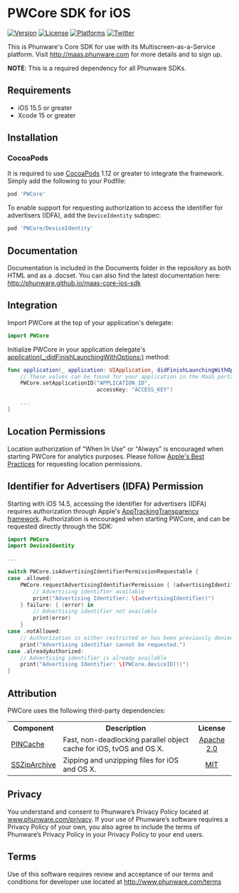 PWCore SDK for iOS
================
[![Version](https://img.shields.io/cocoapods/v/PWCore.svg?style=flat-square)](https://cocoapods.org/pods/PWCore) [![License](https://img.shields.io/cocoapods/l/PWCore.svg?style=flat-square)](https://cocoapods.org/pods/PWCore) [![Platforms](https://img.shields.io/cocoapods/p/PWCore?style=flat-square)](https://cocoapods.org/pods/PWCore) [![Twitter](https://img.shields.io/badge/twitter-@phunware-blue.svg?style=flat-square)](https://twitter.com/phunware)

This is Phunware's Core SDK for use with its Multiscreen-as-a-Service platform. Visit http://maas.phunware.com for more details and to sign up.

**NOTE**: This is a required dependency for all Phunware SDKs.

Requirements
------------
- iOS 15.5 or greater
- Xcode 15 or greater

Installation
------------
### CocoaPods
It is required to use [CocoaPods](http://www.cocoapods.org) 1.12 or greater to integrate the framework. Simply add the following to your Podfile:

````ruby
pod 'PWCore'
````

To enable support for requesting authorization to access the identifier for advertisers (IDFA), add the `DeviceIdentity` subspec:

````ruby
pod 'PWCore/DeviceIdentity'
````

Documentation
------------
Documentation is included in the Documents folder in the repository as both HTML and as a .docset. You can also find the latest documentation here: http://phunware.github.io/maas-core-ios-sdk

Integration
-----------
Import PWCore at the top of your application's delegate:

````swift
import PWCore
````

Initialize PWCore in your application delegate's [application(_:didFinishLaunchingWithOptions:)](https://developer.apple.com/documentation/uikit/uiapplicationdelegate/1622921-application) method:

````swift
func application(_ application: UIApplication, didFinishLaunchingWithOptions launchOptions: [UIApplication.LaunchOptionsKey : Any]? = nil) -> Bool {
    // These values can be found for your application in the MaaS portal at http://maas.phunware.com/clients.    
    PWCore.setApplicationID("APPLICATION_ID",
                            accessKey: "ACCESS_KEY")

    ...
}
````

Location Permissions
--------------------
Location authorization of "When In Use" or "Always" is encouraged when starting PWCore for analytics purposes. Please follow [Apple's Best Practices](https://developer.apple.com/documentation/corelocation/choosing_the_authorization_level_for_location_services) for requesting location permissions.

Identifier for Advertisers (IDFA) Permission 
--------------------------------------------
Starting with iOS 14.5, accessing the identifier for advertisers (IDFA) requires authorization through Apple's [AppTrackingTransparency framework](https://developer.apple.com/documentation/apptrackingtransparency). Authorization is encouraged when starting PWCore, and can be requested directly through the SDK: 

````swift
import PWCore
import DeviceIdentity

...

switch PWCore.isAdvertisingIdentifierPermissionRequestable {
case .allowed:
    PWCore.requestAdvertisingIdentifierPermission { (advertisingIdentifier) in
        // Advertising identifier available
        print("Advertising Identifier: \(advertisingIdentifier)")
    } failure: { (error) in
        // Advertising identifier not available
        print(error)
    }
case .notAllowed:
    // Authorization is either restricted or has been previously denied
    print("Advertising identifier cannot be requested.")
case .alreadyAuthorized:
    // Advertising identifier is already available
    print("Advertising Identifier: \(PWCore.deviceID())")
}
````

Attribution
-----------
PWCore uses the following third-party dependencies:

<table>
  <tr>
  <th style="text-align:center;">Component</th>
  <th style="text-align:center;">Description</th>
  <th style="text-align:center;">License</th>
  </tr>
  <tr>
    <td><a href="https://github.com/pinterest/PINCache">PINCache</a></td>
    <td>
     Fast, non-deadlocking parallel object cache for iOS, tvOS and OS X.
    </td>
    <td style="text-align:center;""><a href="https://github.com/pinterest/PINCache/blob/master/LICENSE.txt">Apache 2.0</a>
    </td>
  </tr>
  <tr>
    <td><a href="https://github.com/ZipArchive/ZipArchive">SSZipArchive</a></td>
    <td>
     Zipping and unzipping files for iOS and OS X.
    </td>
    <td style="text-align:center;""><a href="https://github.com/ZipArchive/ZipArchive/blob/master/LICENSE.txt">MIT</a>
    </td>
  </tr>
</table>

Privacy
-----------
You understand and consent to Phunware’s Privacy Policy located at www.phunware.com/privacy. If your use of Phunware’s software requires a Privacy Policy of your own, you also agree to include the terms of Phunware’s Privacy Policy in your Privacy Policy to your end users.

Terms
-----------
Use of this software requires review and acceptance of our terms and conditions for developer use located at http://www.phunware.com/terms
